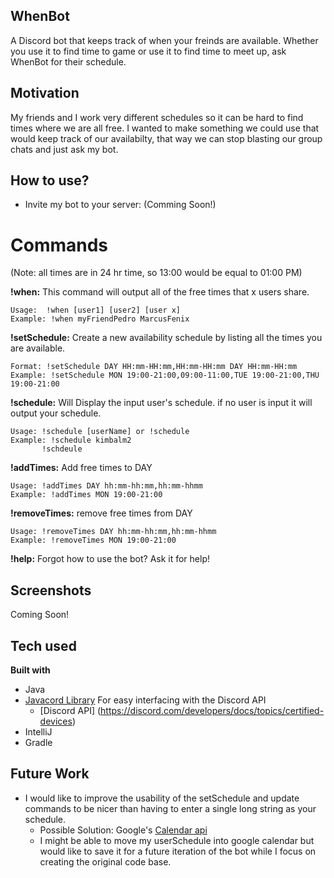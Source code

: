 ## WhenBot
A Discord bot that keeps track of when your freinds are available. Whether you use it to find time to game or use it to find time to meet up, ask WhenBot for their schedule.

## Motivation
My friends and I work very different schedules so it can be hard to find times where we are all free. I wanted to make something we could use that would keep track of our availabilty, that way we can stop blasting our group chats and just ask my bot.

## How to use?
- Invite my bot to your server: (Comming Soon!)

# Commands 
(Note: all times are in 24 hr time, so 13:00 would be equal to 01:00 PM)

<b>!when:</b> This command will output all of the free times that x users share.

	Usage:  !when [user1] [user2] [user x]
	Example: !when myFriendPedro MarcusFenix

<b>!setSchedule:</b> Create a new availability schedule by listing all the times you are available.

    Format: !setSchedule DAY HH:mm-HH:mm,HH:mm-HH:mm DAY HH:mm-HH:mm
    Example: !setSchedule MON 19:00-21:00,09:00-11:00,TUE 19:00-21:00,THU 19:00-21:00

<b>!schedule:</b> Will Display the input user's schedule. if no user is input it will output your schedule.

	Usage: !schedule [userName] or !schedule
	Example: !schedule kimbalm2
           !schdeule

<b>!addTimes:</b> Add free times to DAY

	Usage: !addTimes DAY hh:mm-hh:mm,hh:mm-hhmm
	Example: !addTimes MON 19:00-21:00

<b>!removeTimes:</b> remove free times from DAY

	Usage: !removeTimes DAY hh:mm-hh:mm,hh:mm-hhmm
	Example: !removeTimes MON 19:00-21:00
  
  <b>!help:</b> Forgot how to use the bot? Ask it for help!
  
  
## Screenshots
Coming Soon!

## Tech used
<b>Built with</b>
- Java
- [Javacord Library](https://javacord.org/wiki/#structure-of-the-wiki) For easy interfacing with the Discord API
  - [Discord API] (https://discord.com/developers/docs/topics/certified-devices) 
- IntelliJ
- Gradle

## Future Work
- I would like to improve the usability of the setSchedule and update commands to be nicer than having to enter a single long string as your schedule. 
  - Possible Solution: Google's [Calendar api](https://developers.google.com/calendar/quickstart/java) 
  - I might be able to move my userSchedule into google calendar but would like to save it for a future iteration of the bot while I focus on creating the original code base.




